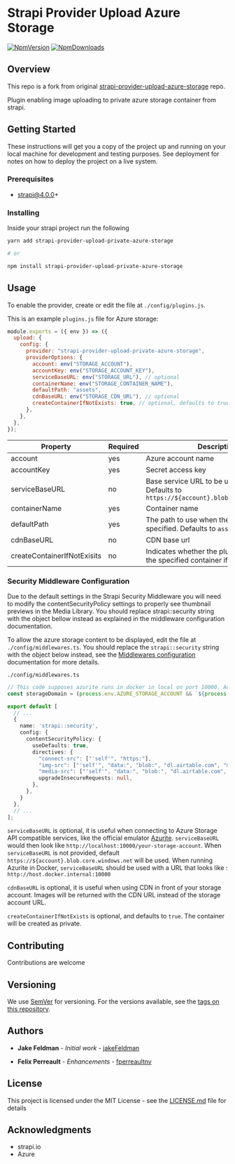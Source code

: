 # Strapi Provider Upload Azure Storage

[![NpmVersion](https://img.shields.io/npm/v/strapi-provider-upload-private-azure-storage.svg)](https://www.npmjs.com/package/strapi-provider-upload-private-azure-storage) [![NpmDownloads](https://img.shields.io/npm/dt/strapi-provider-upload-private-azure-storage.svg)](https://www.npmjs.com/package/strapi-provider-upload-private-azure-storage)

## Overview

This repo is a fork from original [strapi-provider-upload-azure-storage](https://github.com/jakeFeldman/strapi-provider-upload-azure-storage) repo.

Plugin enabling image uploading to private azure storage container from strapi.

## Getting Started

These instructions will get you a copy of the project up and running on your local machine for development and testing purposes. See deployment for notes on how to deploy the project on a live system.


### Prerequisites

- strapi@4.0.0+

### Installing

Inside your strapi project run the following

```sh
yarn add strapi-provider-upload-private-azure-storage

# or

npm install strapi-provider-upload-private-azure-storage
```

## Usage

To enable the provider, create or edit the file at `./config/plugins.js`.

This is an example `plugins.js` file for Azure storage:

```js
module.exports = ({ env }) => ({
  upload: {
    config: {
      provider: "strapi-provider-upload-private-azure-storage",
      providerOptions: {
        account: env("STORAGE_ACCOUNT"),
        accountKey: env("STORAGE_ACCOUNT_KEY"),
        serviceBaseURL: env("STORAGE_URL"), // optional
        containerName: env("STORAGE_CONTAINER_NAME"),
        defaultPath: "assets",
        cdnBaseURL: env("STORAGE_CDN_URL"), // optional
        createContainerIfNotExists: true, // optional, defaults to true
      },
    },
  },
});
```

| Property | Required | Description |
| -------- | -------- | -------- |
| account | yes | Azure account name |
| accountKey | yes | Secret access key |
| serviceBaseURL  | no     | Base service URL to be used, optional. Defaults to `https://${account}.blob.core.windows.net` |
| containerName  | yes     | Container name |
| defaultPath  | yes     | The path to use when there is none being specified. Defaults to `assets` |
| cdnBaseURL  | no     | CDN base url |
| createContainerIfNotExisits | no | Indicates whether the plugin should create the specified container if it doesn't exist.

### Security Middleware Configuration

Due to the default settings in the Strapi Security Middleware you will need to modify the contentSecurityPolicy settings to properly see thumbnail previews in the Media Library. You should replace strapi::security string with the object bellow instead as explained in the middleware configuration documentation.

To allow the azure storage content to be displayed, edit the file at `./config/middlewares.ts`.
You should replace the `strapi::security` string with the object below instead, see the [Middlewares configuration](https://docs.strapi.io/developer-docs/latest/setup-deployment-guides/configurations/required/middlewares.html) documentation for more details.

`./config/middlewares.ts`

```ts
// This code supposes azurite runs in docker in local on port 10000. Adjust as necessary.
const storageDomain = (process.env.AZURE_STORAGE_ACCOUNT && `${process.env.AZURE_STORAGE_ACCOUNT}.blob.core.windows.net/`) || 'host.docker.internal:10000'

export default [
  // ...
  {
    name: 'strapi::security',
    config: {
      contentSecurityPolicy: {
        useDefaults: true,
        directives: {
          "connect-src": ["'self'", "https:"],
          "img-src": ["'self'", "data:", "blob:", "dl.airtable.com", "market-assets.strapi.io", storageDomain],
          "media-src": ["'self'", "data:", "blob:", "dl.airtable.com", "market-assets.strapi.io", storageDomain],
          upgradeInsecureRequests: null,
        },
      },
    }
  },
  // ...
];

```

`serviceBaseURL` is optional, it is useful when connecting to Azure Storage API compatible services, like the official emulator [Azurite](https://github.com/Azure/Azurite/). `serviceBaseURL` would then look like `http://localhost:10000/your-storage-account`.
When `serviceBaseURL` is not provided, default `https://${account}.blob.core.windows.net` will be used.
When running Azurite in Docker, `serviceBaseURL` should be used with a URL that looks like : `http://host.docker.internal:10000`

`cdnBaseURL` is optional, it is useful when using CDN in front of your storage account. Images will be returned with the CDN URL instead of the storage account URL.

`createContainerIfNotExists` is optional, and defaults to `true`. The container will be created as private.

## Contributing

Contributions are welcome

## Versioning

We use [SemVer](http://semver.org/) for versioning. For the versions available, see the [tags on this repository](https://github.com/fperreaultnv/strapi-provider-upload-private-azure-storage/releases).

## Authors

* **Jake Feldman** - *Initial work* - [jakeFeldman](https://github.com/jakeFeldman)

* **Felix Perreault** - *Enhancements* - [fperreaultnv](https://github.com/fperreaultnv)

## License

This project is licensed under the MIT License - see the [LICENSE.md](LICENSE.md) file for details

## Acknowledgments

* strapi.io
* Azure
